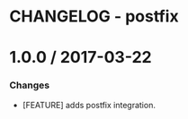 # CHANGELOG - postfix

1.0.0 / 2017-03-22
==================

### Changes

* [FEATURE] adds postfix integration.
